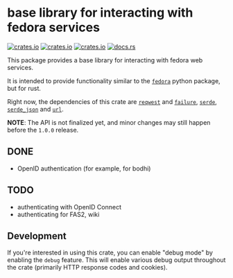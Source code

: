 # base library for interacting with fedora services

[![crates.io](https://img.shields.io/crates/v/fedora.svg)](https://crates.io/crates/fedora/)
[![crates.io](https://img.shields.io/crates/d/fedora.svg)](https://crates.io/crates/fedora/)
[![crates.io](https://img.shields.io/crates/l/fedora.svg)](https://crates.io/crates/fedora/)
[![docs.rs](https://docs.rs/fedora/badge.svg)](https://docs.rs/fedora/)

This package provides a base library for interacting with fedora web services.

It is intended to provide functionality similar to the [`fedora`][fedora.py] python package, but for rust.

[fedora.py]: https://github.com/fedora-infra/python-fedora

Right now, the dependencies of this crate are [`reqwest`][reqwest] and [`failure`][failure], [`serde`][serde],
[`serde_json`][serde_json] and [`url`][url].

[reqwest]: https://docs.rs/reqwest
[failure]: https://docs.rs/failure
[serde]: https://docs.rs/serde
[serde_json]: https://docs.rs/serde_json
[url]: https://docs.rs/url


**NOTE**: The API is not finalized yet, and minor changes may still happen before the `1.0.0` release.


## DONE

- OpenID authentication (for example, for bodhi)


## TODO

- authenticating with OpenID Connect
- authenticating for FAS2, wiki


## Development

If you're interested in using this crate, you can enable "debug mode" by enabling the `debug` feature.
This will enable various debug output throughout the crate (primarily HTTP response codes and cookies).
